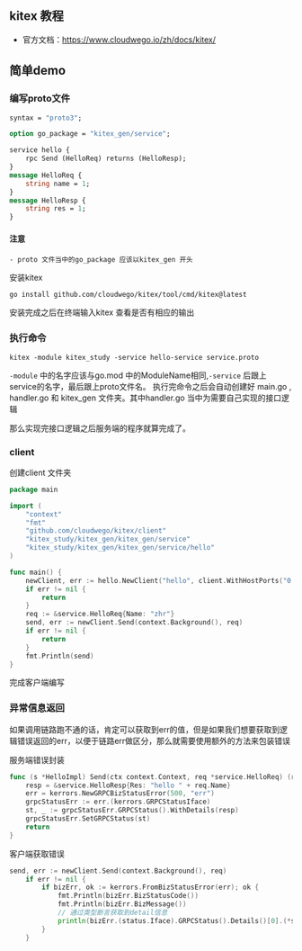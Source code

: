 ## kitex 教程
- 官方文档：https://www.cloudwego.io/zh/docs/kitex/
## 简单demo

### 编写proto文件
```protobuf
syntax = "proto3";

option go_package = "kitex_gen/service";

service hello {
    rpc Send (HelloReq) returns (HelloResp);
}
message HelloReq {
    string name = 1;
}
message HelloResp {
    string res = 1;
}
```
#### 注意
    - proto 文件当中的go_package 应该以kitex_gen 开头
安装kitex 
```shell
go install github.com/cloudwego/kitex/tool/cmd/kitex@latest

```
安装完成之后在终端输入kitex 查看是否有相应的输出
### 执行命令
```shell
kitex -module kitex_study -service hello-service service.proto
```
`-module` 中的名字应该与go.mod 中的ModuleName相同,`-service` 后跟上service的名字，最后跟上proto文件名。
执行完命令之后会自动创建好 main.go ,  handler.go 和 kitex_gen 文件夹。其中handler.go 当中为需要自己实现的接口逻辑

那么实现完接口逻辑之后服务端的程序就算完成了。
### client
创建client 文件夹
```go
package main

import (
	"context"
	"fmt"
	"github.com/cloudwego/kitex/client"
	"kitex_study/kitex_gen/kitex_gen/service"
	"kitex_study/kitex_gen/kitex_gen/service/hello"
)

func main() {
	newClient, err := hello.NewClient("hello", client.WithHostPorts("0.0.0.0:8888"))
	if err != nil {
		return
	}
	req := &service.HelloReq{Name: "zhr"}
	send, err := newClient.Send(context.Background(), req)
	if err != nil {
		return
	}
	fmt.Println(send)
}
```
完成客户端编写

### 异常信息返回
如果调用链路跑不通的话，肯定可以获取到err的值，但是如果我们想要获取到逻辑错误返回的err，以便于链路err做区分，那么就需要使用额外的方法来包装错误

服务端错误封装
```go
func (s *HelloImpl) Send(ctx context.Context, req *service.HelloReq) (resp *service.HelloResp, err error) {
	resp = &service.HelloResp{Res: "hello " + req.Name}
	err = kerrors.NewGRPCBizStatusError(500, "err")
	grpcStatusErr := err.(kerrors.GRPCStatusIface)
	st, _ := grpcStatusErr.GRPCStatus().WithDetails(resp)
	grpcStatusErr.SetGRPCStatus(st)
	return
}
```
客户端获取错误
```go
send, err := newClient.Send(context.Background(), req)
	if err != nil {
		if bizErr, ok := kerrors.FromBizStatusError(err); ok {
			fmt.Println(bizErr.BizStatusCode())
			fmt.Println(bizErr.BizMessage())
			// 通过类型断言获取到detail信息
			println(bizErr.(status.Iface).GRPCStatus().Details()[0].(*service.HelloResp).Res)
		}
	}
```